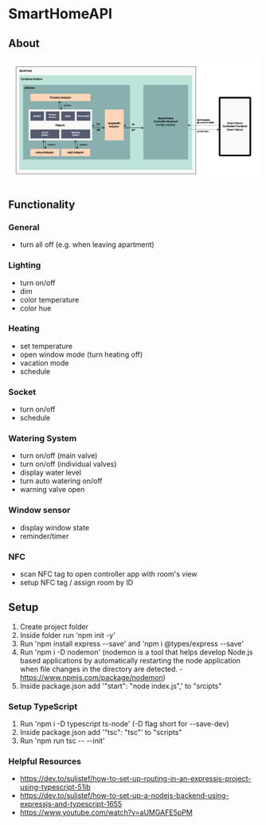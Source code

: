 # SmartHomeAPI

## About

![systemarchitecture](./figures/systemarchitecture.png)

## Functionality

### General
- turn all off (e.g. when leaving apartment)

### Lighting
- turn on/off
- dim
- color temperature
- color hue

### Heating
- set temperature
- open window mode (turn heating off)
- vacation mode
- schedule

### Socket
- turn on/off
- schedule

### Watering System
- turn on/off (main valve)
- turn on/off (individual valves)
- display water level
- turn auto watering on/off
- warning valve open

### Window sensor
- display window state
- reminder/timer

### NFC
- scan NFC tag to open controller app with room's view
- setup NFC tag / assign room by ID

## Setup

1. Create project folder
2. Inside folder run 'npm init -y'
3. Run 'npm install express --save' and 'npm i @types/express --save'
4. Run 'npm i -D nodemon' (nodemon is a tool that helps develop Node.js based applications by automatically restarting the node application when file changes in the directory are detected. - https://www.npmjs.com/package/nodemon)
4. Inside package.json add '"start": "node index.js",' to "srcipts"

### Setup TypeScript

1. Run 'npm i -D typescript ts-node' (-D flag short for --save-dev)
2. Inside package.json add '"tsc": "tsc"' to "scripts"
3. Run 'npm run tsc -- --init'

### Helpful Resources
* https://dev.to/sulistef/how-to-set-up-routing-in-an-expressjs-project-using-typescript-51ib
* https://dev.to/sulistef/how-to-set-up-a-nodejs-backend-using-expressjs-and-typescript-1655
* https://www.youtube.com/watch?v=aUMGAFE5pPM